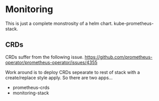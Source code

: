 # Monitoring

This is just a complete monstrosity of a helm chart. kube-prometheus-stack.

## CRDs

CRDs suffer from the following issue. https://github.com/prometheus-operator/prometheus-operator/issues/4355

Work around is to deploy CRDs sepearate to rest of stack with a create/replace style apply. So there are two apps...

- prometheus-crds
- monitoring-stack

